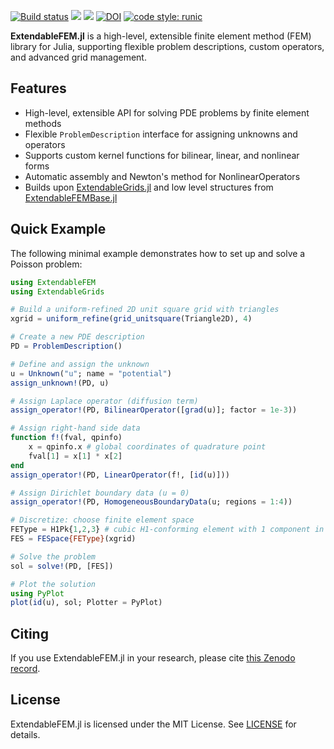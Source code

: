[![Build status](https://github.com/WIAS-PDELib/ExtendableFEM.jl/workflows/linux-macos-windows/badge.svg)](https://github.com/WIAS-PDELib/ExtendableFEM.jl/actions)
[![](https://img.shields.io/badge/docs-stable-blue.svg)](https://wias-pdelib.github.io/ExtendableFEM.jl/stable/index.html)
[![](https://img.shields.io/badge/docs-dev-blue.svg)](https://wias-pdelib.github.io/ExtendableFEM.jl/dev/index.html)
[![DOI](https://zenodo.org/badge/668345991.svg)](https://zenodo.org/doi/10.5281/zenodo.10563834)
[![code style: runic](https://img.shields.io/badge/code_style-%E1%9A%B1%E1%9A%A2%E1%9A%BE%E1%9B%81%E1%9A%B2-black)](https://github.com/fredrikekre/Runic.jl)

**ExtendableFEM.jl** is a high-level, extensible finite element method (FEM) library for Julia, supporting flexible problem descriptions, custom operators, and advanced grid management.

## Features

- High-level, extensible API for solving PDE problems by finite element methods
- Flexible `ProblemDescription` interface for assigning unknowns and operators
- Supports custom kernel functions for bilinear, linear, and nonlinear forms
- Automatic assembly and Newton's method for NonlinearOperators
- Builds upon [ExtendableGrids.jl](https://github.com/WIAS-PDELib/ExtendableGrids.jl) and low level structures from [ExtendableFEMBase.jl](https://github.com/WIAS-PDELib/ExtendableFEMBase.jl)

## Quick Example

The following minimal example demonstrates how to set up and solve a Poisson problem:

```julia
using ExtendableFEM
using ExtendableGrids

# Build a uniform-refined 2D unit square grid with triangles
xgrid = uniform_refine(grid_unitsquare(Triangle2D), 4)

# Create a new PDE description
PD = ProblemDescription()

# Define and assign the unknown
u = Unknown("u"; name = "potential")
assign_unknown!(PD, u)

# Assign Laplace operator (diffusion term)
assign_operator!(PD, BilinearOperator([grad(u)]; factor = 1e-3))

# Assign right-hand side data
function f!(fval, qpinfo)
    x = qpinfo.x # global coordinates of quadrature point
    fval[1] = x[1] * x[2]
end
assign_operator!(PD, LinearOperator(f!, [id(u)]))

# Assign Dirichlet boundary data (u = 0)
assign_operator!(PD, HomogeneousBoundaryData(u; regions = 1:4))

# Discretize: choose finite element space
FEType = H1Pk{1,2,3} # cubic H1-conforming element with 1 component in 2D
FES = FESpace{FEType}(xgrid)

# Solve the problem
sol = solve!(PD, [FES])

# Plot the solution
using PyPlot
plot(id(u), sol; Plotter = PyPlot)
```

## Citing

If you use ExtendableFEM.jl in your research, please cite [this Zenodo record](https://zenodo.org/doi/10.5281/zenodo.10563834).

## License

ExtendableFEM.jl is licensed under the MIT License. See [LICENSE](LICENSE) for details.
